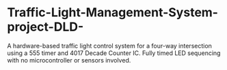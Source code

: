# Traffic-Light-Management-System-project-DLD-
A hardware-based traffic light control system for a four-way intersection using a 555 timer and 4017 Decade Counter IC. Fully timed LED sequencing with no microcontroller or sensors involved.
